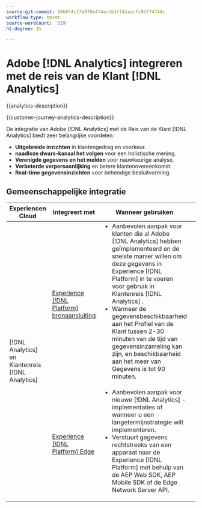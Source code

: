 ```yaml
---
source-git-commit: 94b074c17e976e4f4acbb1ff41aacfc9bf74744c
workflow-type: tm+mt
source-wordcount: '219'
ht-degree: 1%

---
```



# Adobe [!DNL Analytics] integreren met de reis van de Klant [!DNL Analytics]

{{analytics-description}}

{{customer-journey-analytics-description}}

De integratie van Adobe [!DNL Analytics] met de Reis van de Klant [!DNL Analytics] biedt zeer belangrijke voordelen:

+ **Uitgebreide inzichten** in klantengedrag en voorkeur.
+ **naadloze dwars-kanaal het volgen** voor een holistische mening.
+ **Verenigde gegevens en het melden** voor nauwkeurige analyse.
+ **Verbeterde verpersoonlijking** en betere klantenovereenkomst.
+ **Real-time gegevensinzichten** voor behendige besluitvorming.

## Gemeenschappelijke integratie

<table>
    <thead>
        <tr>
            <th>Experiencen Cloud</th>
            <th>Integreert met</th>
            <th>Wanneer gebruiken</th>
            <th>Vaak voorkomende gebruiksscenario's</th>
        </tr>
    </thead>
    <tbody>
        <tr>
            <td rowspan="2">[!DNL Analytics] en Klantenreis [!DNL Analytics]</td>
            <td><a href="../../integrations/tutorials/analytics-cja/experience-platform-source-connector.md" target="_blank" rel="noreferrer">Experience [!DNL Platform] bronaansluiting</a></td>
            <td>
                <ul style="margin-top: 0;">
                    <li>Aanbevolen aanpak voor klanten die al Adobe [!DNL Analytics] hebben geïmplementeerd en de snelste manier willen om deze gegevens in Experience [!DNL Platform] in te voeren voor gebruik in Klantenreis [!DNL Analytics] .</li>
                    <li>Wanneer de gegevensbeschikbaarheid aan het Profiel van de Klant tussen 2-30 minuten van de tijd van gegevensinzameling kan zijn, en beschikbaarheid aan het meer van Gegevens is tot 90 minuten.</li>
                </ul>
            </td>
            <td>
                <ul style="margin-top: 0;">
                    <li>Eenvoudig, door de gebruikersinterface geïnitieerde workflow.</li>
                    <li>Wijs de gebruikersinterface toe om [!DNL Analytics] eigenschappen en eVars naar nieuwe XDM-velden te kopiëren.</li>
                    <li>Snelste manier om waarde te krijgen van het Real-Time Klantprofiel en de Reis van de Klant [!DNL Analytics].</li>
                </ul>
            </td>
        </tr>
        <tr>
            <td><a href="../../integrations/tutorials/analytics-cja/experience-platform-edge.md" target="_blank" rel="noreferrer">Experience [!DNL Platform] Edge</a></td>
            <td>
                <ul style="margin-top: 0;">
                    <li>Aanbevolen aanpak voor nieuwe [!DNL Analytics] -implementaties of wanneer u een langetermijnstrategie wilt implementeren.</li>
                    <li>Verstuurt gegevens rechtstreeks van een apparaat naar de Experience [!DNL Platform] met behulp van de AEP Web SDK, AEP Mobile SDK of de Edge Network Server API.</li>
                </ul>
            </td>
            <td>
                <ul style="margin-top: 0;">
                    <li>Verstrekt het grootste niveau van controle voor gegevens die voor het steunen van uw gebruiksgevallen worden verzameld.</li>
                    <li>Clientgegevens worden eenvoudig toegewezen aan XDM-velden.</li>
                    <li>De snelste gegevensbeschikbaarheid aan het Profiel van de Klant in real time.</li>
                </ul>
            </td>
        </tr>  
    </tbody>          
</table>
